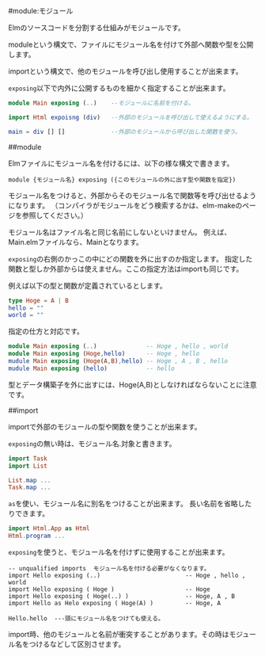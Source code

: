 #module:モジュール

Elmのソースコードを分割する仕組みがモジュールです。

moduleという構文で、ファイルにモジュール名を付けて外部へ関数や型を公開します。

importという構文で、他のモジュールを呼び出し使用することが出来ます。

`exposing`以下で内外に公開するものを細かく指定することが出来ます。

```elm
module Main exposing (..)    --モジュールに名前を付ける。

import Html expoisng (div)   --外部のモジュールを呼び出して使えるようにする。

main = div [] []             --外部のモジュールから呼び出した関数を使う。

```


##module

Elmファイルにモジュール名を付けるには、以下の様な構文で書きます。

```
module {モジュール名} exposing ({このモジュールの外に出す型や関数を指定})
```

モジュール名をつけると、外部からそのモジュール名で関数等を呼び出せるようになります。
（コンパイラがモジュールをどう検索するかは、elm-makeのページを参照してください。）

モジュール名はファイル名と同じ名前にしないといけません。
例えば、Main.elmファイルなら、Mainとなります。


`exposing`の右側のかっこの中にどの関数を外に出すのか指定します。
指定した関数と型しか外部からは使えません。ここの指定方法はimportも同じです。


例えば以下の型と関数が定義されているとします。

```elm
type Hoge = A | B
hello = ""
world = ""
```

指定の仕方と対応です。

```elm
module Main exposing (..)              -- Hoge , hello , world
module Main exposing (Hoge,hello)      -- Hoge , hello
mudule Main exposing (Hoge(A,B),hello) -- Hoge , A , B , hello
mudule Main exposing (hello)           -- hello
```

型とデータ構築子を外に出すには、Hoge(A,B)としなければならないことに注意です。


##import

importで外部のモジュールの型や関数を使うことが出来ます。


`exposing`の無い時は、モジュール名.対象と書きます。

```elm
import Task
import List

List.map ...
Task.map ...
```

`as`を使い、モジュール名に別名をつけることが出来ます。
長い名前を省略したりできます。

```elm
import Html.App as Html
Html.program ...
```

`exposing`を使うと、モジュール名を付けずに使用することが出来ます。

```
-- unqualified imports  モジュール名を付ける必要がなくなります。
import Hello exposing (..)                        -- Hoge , hello , world
import Hello exposing ( Hoge )                    -- Hoge
import Hello exposing ( Hoge(..) )                -- Hoge, A , B
import Hello as Helo exposing ( Hoge(A) )         -- Hoge, A

Hello.hello  ---頭にモジュール名をつけても使える。
```

import時、他のモジュールと名前が衝突することがあります。その時はモジュール名をつけるなどして区別させます。
